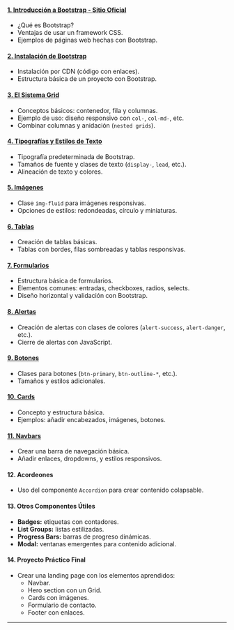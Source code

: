 #### [**1. Introducción a Bootstrap - Sitio Oficial**](https://getbootstrap.com/docs/5.3/getting-started/introduction/)
- ¿Qué es Bootstrap?
- Ventajas de usar un framework CSS.
- Ejemplos de páginas web hechas con Bootstrap.

#### [**2. Instalación de Bootstrap**](https://getbootstrap.com/docs/5.3/getting-started/introduction/)
- Instalación por CDN (código con enlaces).
- Estructura básica de un proyecto con Bootstrap.

#### [**3. El Sistema Grid**](./3-Grid/readme.md)
- Conceptos básicos: contenedor, fila y columnas.
- Ejemplo de uso: diseño responsivo con `col-`, `col-md-`, etc.
- Combinar columnas y anidación (`nested grids`).

#### [**4. Tipografías y Estilos de Texto**](./4-Tipografia/readme.md)
- Tipografía predeterminada de Bootstrap.
- Tamaños de fuente y clases de texto (`display-`, `lead`, etc.).
- Alineación de texto y colores.

#### [**5. Imágenes**](./5-Imagenes/readme.md)
- Clase `img-fluid` para imágenes responsivas.
- Opciones de estilos: redondeadas, círculo y miniaturas.

#### [**6. Tablas**](./6-Tablas/readme.md)
- Creación de tablas básicas.
- Tablas con bordes, filas sombreadas y tablas responsivas.

#### [**7. Formularios**](./7-Formularios/readme.md)
- Estructura básica de formularios.
- Elementos comunes: entradas, checkboxes, radios, selects.
- Diseño horizontal y validación con Bootstrap.

#### [**8. Alertas**](./8-Alertas/readme.md)
- Creación de alertas con clases de colores (`alert-success`, `alert-danger`, etc.).
- Cierre de alertas con JavaScript.

#### [**9. Botones**](./9-Botones/readme.md)
- Clases para botones (`btn-primary`, `btn-outline-*`, etc.).
- Tamaños y estilos adicionales.

#### [**10. Cards**](./10-Cards/readme.md)
- Concepto y estructura básica.
- Ejemplos: añadir encabezados, imágenes, botones.

#### [**11. Navbars**](./11-NavBar/readme.md)
- Crear una barra de navegación básica.
- Añadir enlaces, dropdowns, y estilos responsivos.

#### **12. Acordeones**
- Uso del componente `Accordion` para crear contenido colapsable.

#### **13. Otros Componentes Útiles**
- **Badges:** etiquetas con contadores.
- **List Groups:** listas estilizadas.
- **Progress Bars:** barras de progreso dinámicas.
- **Modal:** ventanas emergentes para contenido adicional.

#### **14. Proyecto Práctico Final**
- Crear una landing page con los elementos aprendidos:
  - Navbar.
  - Hero section con un Grid.
  - Cards con imágenes.
  - Formulario de contacto.
  - Footer con enlaces.

---

